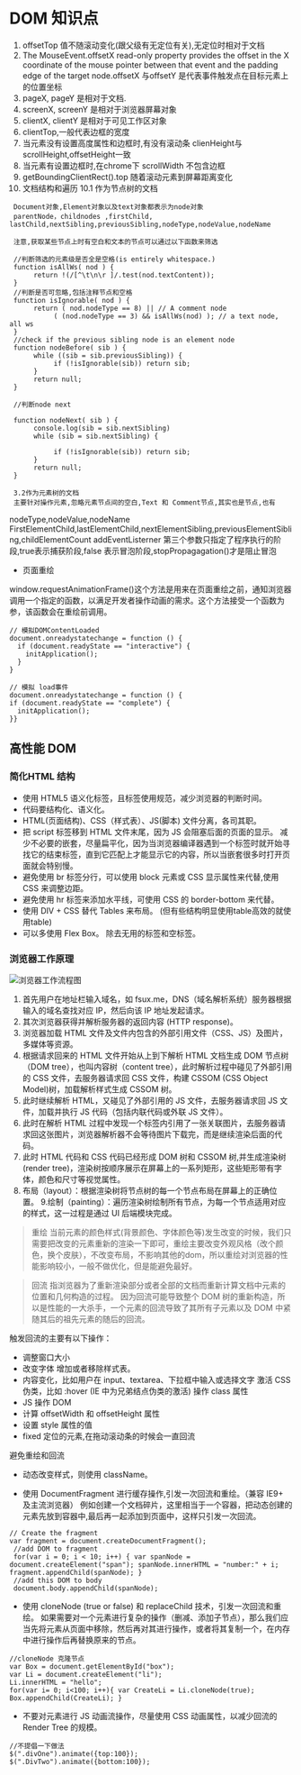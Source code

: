 # DOM 知识点
1. offsetTop 值不随滚动变化(跟父级有无定位有关),无定位时相对于文档
2.  The MouseEvent.offsetX read-only property provides the offset in the X coordinate of the mouse pointer between that event and the padding edge of the target node.offsetX 与offsetY 是代表事件触发点在目标元素上的位置坐标
3. pageX, pageY 是相对于文档.
4. screenX, screenY 是相对于浏览器屏幕对象
5. clientX, clientY 是相对于可见工作区对象
6. clientTop,一般代表边框的宽度
7. 当元素没有设置高度属性和边框时,有没有滚动条 clienHeight与scrollHeight,offsetHeight一致
8. 当元素有设置边框时,在chrome下  scrollWidth 不包含边框
9. getBoundingClientRect().top 随着滚动元素到屏幕距离变化
10. 文档结构和遍历
     10.1 作为节点树的文档
>

     Document对象,Element对象以及text对象都表示为node对象
     parentNode，childnodes ,firstChild, lastChild,nextSibling,previousSibling,nodeType,nodeValue,nodeName

     注意,获取某些节点上时有空白和文本的节点可以通过以下函数来筛选

     //判断筛选的元素级是否全是空格(is entirely whitespace.)
     function isAllWs( nod ) {
          return !(/[^\t\n\r ]/.test(nod.textContent));
     }
     //判断是否可忽略,包括注释节点和空格
     function isIgnorable( nod ) {
          return ( nod.nodeType == 8) || // A comment node
               ( (nod.nodeType == 3) && isAllWs(nod) ); // a text node, all ws
     }
     //check if the previous sibling node is an element node
     function nodeBefore( sib ) {
          while ((sib = sib.previousSibling)) {
               if (!isIgnorable(sib)) return sib;
          }
          return null;
     }

     //判断node next

     function nodeNext( sib ) {
          console.log(sib = sib.nextSibling)
          while (sib = sib.nextSibling) {

               if (!isIgnorable(sib)) return sib;
          }
          return null;
     }

     3.2作为元素树的文档
     主要针对操作元素,忽略元素节点间的空白,Text 和 Comment节点,其实也是节点,也有
nodeType,nodeValue,nodeName
     FirstElementChild,lastElementChild,nextElementSibling,previousElementSibling,childElementCount
     addEventListerner 第三个参数只指定了程序执行的阶段,true表示捕获阶段,false 表示冒泡阶段,stopPropagagation()才是阻止冒泡

* 页面重绘

window.requestAnimationFrame()这个方法是用来在页面重绘之前，通知浏览器调用一个指定的函数，以满足开发者操作动画的需求。这个方法接受一个函数为参，该函数会在重绘前调用。

```
// 模拟DOMContentLoaded
document.onreadystatechange = function () {
  if (document.readyState == "interactive") {
    initApplication();
  }
}

// 模拟 load事件
document.onreadystatechange = function () {
if (document.readyState == "complete") {
  initApplication();
}}

```

## 高性能 DOM

### 简化HTML 结构

* 使用 HTML5 语义化标签，且标签使用规范，减少浏览器的判断时间。 
* 代码要结构化、语义化。 
* HTML(页面结构)、CSS（样式表）、JS(脚本) 文件分离，各司其职。 
* 把 script 标签移到 HTML 文件末尾，因为 JS 会阻塞后面的页面的显示。 减少不必要的嵌套，尽量扁平化，因为当浏览器编译器遇到一个标签时就开始寻找它的结束标签，直到它匹配上才能显示它的内容，所以当嵌套很多时打开页面就会特别慢。 
* 避免使用 br 标签分行，可以使用 block 元素或 CSS 显示属性来代替,使用 CSS 来调整边距。 
* 避免使用 hr 标签来添加水平线，可使用 CSS 的 border-bottom 来代替。 
* 使用 DIV + CSS 替代 Tables 来布局。 (但有些结构明显使用table高效的就使用table)
* 可以多使用 Flex Box。 除去无用的标签和空标签。

### 浏览器工作原理

>
![浏览器工作流程图](http://i.imgur.com/Y0xF7Qr.png)
>

1. 首先用户在地址栏输入域名，如 fsux.me，DNS（域名解析系统）服务器根据输入的域名查找对应 IP，然后向该 IP 地址发起请求。 
2. 其次浏览器获得并解析服务器的返回内容 (HTTP response)。 
3. 浏览器加载 HTML 文件及文件内包含的外部引用文件（CSS、JS）及图片，多媒体等资源。 
4. 根据请求回来的 HTML 文件开始从上到下解析 HTML 文档生成 DOM 节点树（DOM tree），也叫内容树（content tree），此时解析过程中碰见了外部引用的 CSS 文件，去服务器请求回 CSS 文件，构建 CSSOM (CSS Object Model)树，加载解析样式生成 CSSOM 树。 
5. 此时继续解析 HTML，又碰见了外部引用的 JS 文件，去服务器请求回 JS 文件，加载并执行 JS 代码（包括内联代码或外联 JS 文件）。 
6. 此时在解析 HTML 过程中发现一个标签内引用了一张关联图片，去服务器请求回这张图片，浏览器解析器不会等待图片下载完，而是继续渲染后面的代码。 
7. 此时 HTML 代码和 CSS 代码已经形成 DOM 树和 CSSOM 树,并生成渲染树(render tree)，渲染树按顺序展示在屏幕上的一系列矩形，这些矩形带有字体，颜色和尺寸等视觉属性。 
8. 布局（layout）：根据渲染树将节点树的每一个节点布局在屏幕上的正确位置。 9.绘制（painting）：遍历渲染树绘制所有节点，为每一个节点适用对应的样式，这一过程是通过 UI 后端模块完成。

> 重绘 当前元素的颜色样式(背景颜色、字体颜色等)发生改变的时候，我们只需要把改变的元素重新的渲染一下即可，重绘主要改变外观风格（改个颜色，换个皮肤），不改变布局，不影响其他的dom，所以重绘对浏览器的性能影响较小，一般不做优化，但是能避免最好。 
>

> 回流 指浏览器为了重新渲染部分或者全部的文档而重新计算文档中元素的位置和几何构造的过程。 因为回流可能导致整个 DOM 树的重新构造，所以是性能的一大杀手，一个元素的回流导致了其所有子元素以及 DOM 中紧随其后的祖先元素的随后的回流。 

触发回流的主要有以下操作： 

* 调整窗口大小 
* 改变字体 增加或者移除样式表。
* 内容变化，比如用户在 input、textarea、下拉框中输入或选择文字 激活 CSS 伪类，比如 :hover (IE 中为兄弟结点伪类的激活) 操作 class 属性 
* JS 操作 DOM 
* 计算 offsetWidth 和 offsetHeight 属性 
* 设置 style 属性的值 
* fixed 定位的元素,在拖动滚动条的时候会一直回流

避免重绘和回流

* 动态改变样式，则使用 className。

* 使用 DocumentFragment 进行缓存操作,引发一次回流和重绘。（兼容 IE9+ 及主流浏览器） 例如创建一个文档碎片，这里相当于一个容器，把动态创建的元素先放到容器中,最后再一起添加到页面中，这样只引发一次回流。

```
// Create the fragment 
var fragment = document.createDocumentFragment();
 //add DOM to fragment 
 for(var i = 0; i < 10; i++) { var spanNode = document.createElement("span"); spanNode.innerHTML = "number:" + i; fragment.appendChild(spanNode); } 
 //add this DOM to body 
 document.body.appendChild(spanNode);

```

*  使用 cloneNode (true or false) 和 replaceChild 技术，引发一次回流和重绘。 如果需要对一个元素进行复杂的操作（删减、添加子节点），那么我们应当先将元素从页面中移除，然后再对其进行操作，或者将其复制一个，在内存中进行操作后再替换原来的节点。 
```
//cloneNode 克隆节点 
var Box = document.getElementById("box"); 
var Li = document.createElement("li"); 
Li.innerHTML = "hello"; 
for(var i= 0; i<100; i++){ var CreateLi = Li.cloneNode(true); Box.appendChild(CreateLi); } 
```

* 不要对元素进行 JS 动画流操作，尽量使用 CSS 动画属性，以减少回流的 Render Tree 的规模。 
```
//不提倡一下做法 
$(".divOne").animate({top:100}); 
$(".DivTwo").animate({bottom:100});
```


